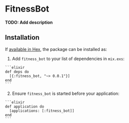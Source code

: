 # FitnessBot

**TODO: Add description**

## Installation

If [available in Hex](https://hex.pm/docs/publish), the package can be installed as:

  1. Add `fitness_bot` to your list of dependencies in `mix.exs`:

    ```elixir
    def deps do
      [{:fitness_bot, "~> 0.0.1"}]
    end
    ```

  2. Ensure `fitness_bot` is started before your application:

    ```elixir
    def application do
      [applications: [:fitness_bot]]
    end
    ```

